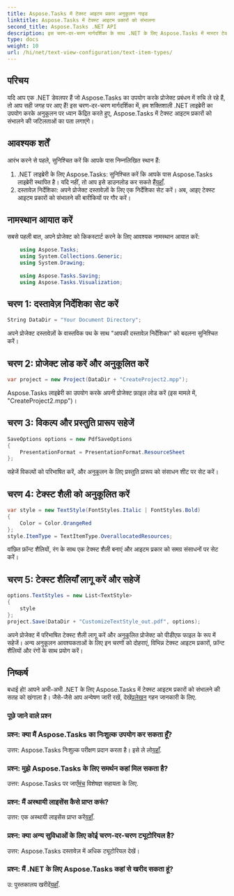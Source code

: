 ```yaml
---
title: Aspose.Tasks में टेक्स्ट आइटम प्रकार अनुकूलन गाइड
linktitle: Aspose.Tasks में टेक्स्ट आइटम प्रकारों को संभालना
second_title: Aspose.Tasks .NET API
description: इस चरण-दर-चरण मार्गदर्शिका के साथ .NET के लिए Aspose.Tasks में मास्टर टेक्स्ट आइटम प्रकार अनुकूलन। अपने प्रोजेक्ट प्रबंधन गेम को सहजता से उन्नत करें।
type: docs
weight: 10
url: /hi/net/text-view-configuration/text-item-types/
---
```

## परिचय
यदि आप एक .NET डेवलपर हैं जो Aspose.Tasks का उपयोग करके प्रोजेक्ट प्रबंधन में रुचि ले रहे हैं, तो आप सही जगह पर आए हैं! इस चरण-दर-चरण मार्गदर्शिका में, हम शक्तिशाली .NET लाइब्रेरी का उपयोग करके अनुकूलन पर ध्यान केंद्रित करते हुए, Aspose.Tasks में टेक्स्ट आइटम प्रकारों को संभालने की जटिलताओं का पता लगाएंगे।
## आवश्यक शर्तें
आरंभ करने से पहले, सुनिश्चित करें कि आपके पास निम्नलिखित स्थान हैं:
1. .NET लाइब्रेरी के लिए Aspose.Tasks: सुनिश्चित करें कि आपके पास Aspose.Tasks लाइब्रेरी स्थापित है। यदि नहीं, तो आप इसे डाउनलोड कर सकते हैं[यहाँ](https://releases.aspose.com/tasks/net/).
2. दस्तावेज़ निर्देशिका: अपने प्रोजेक्ट दस्तावेज़ों के लिए एक निर्देशिका सेट करें।
अब, आइए टेक्स्ट आइटम प्रकारों को संभालने की बारीकियों पर गौर करें।
## नामस्थान आयात करें
सबसे पहली बात, अपने प्रोजेक्ट को किकस्टार्ट करने के लिए आवश्यक नामस्थान आयात करें:
```csharp
    using Aspose.Tasks;
    using System.Collections.Generic;
    using System.Drawing;
    
    using Aspose.Tasks.Saving;
    using Aspose.Tasks.Visualization;
```
## चरण 1: दस्तावेज़ निर्देशिका सेट करें
```csharp
String DataDir = "Your Document Directory";
```
अपने प्रोजेक्ट दस्तावेज़ों के वास्तविक पथ के साथ "आपकी दस्तावेज़ निर्देशिका" को बदलना सुनिश्चित करें।
## चरण 2: प्रोजेक्ट लोड करें और अनुकूलित करें
```csharp
var project = new Project(DataDir + "CreateProject2.mpp");
```
Aspose.Tasks लाइब्रेरी का उपयोग करके अपनी प्रोजेक्ट फ़ाइल लोड करें (इस मामले में, "CreateProject2.mpp")।
## चरण 3: विकल्प और प्रस्तुति प्रारूप सहेजें
```csharp
SaveOptions options = new PdfSaveOptions
{
    PresentationFormat = PresentationFormat.ResourceSheet
};
```
सहेजें विकल्पों को परिभाषित करें, और अनुकूलन के लिए प्रस्तुति प्रारूप को संसाधन शीट पर सेट करें।
## चरण 4: टेक्स्ट शैली को अनुकूलित करें
```csharp
var style = new TextStyle(FontStyles.Italic | FontStyles.Bold)
{
    Color = Color.OrangeRed
};
style.ItemType = TextItemType.OverallocatedResources;
```
वांछित फ़ॉन्ट शैलियों, रंग के साथ एक टेक्स्ट शैली बनाएं और आइटम प्रकार को समग्र संसाधनों पर सेट करें।
## चरण 5: टेक्स्ट शैलियाँ लागू करें और सहेजें
```csharp
options.TextStyles = new List<TextStyle>
{
    style
};
project.Save(DataDir + "CustomizeTextStyle_out.pdf", options);
```
अपने प्रोजेक्ट में परिभाषित टेक्स्ट शैली लागू करें और अनुकूलित प्रोजेक्ट को पीडीएफ फाइल के रूप में सहेजें।
अन्य अनुकूलन आवश्यकताओं के लिए इन चरणों को दोहराएं, विभिन्न टेक्स्ट आइटम प्रकारों, फ़ॉन्ट शैलियों और रंगों के साथ प्रयोग करें।
## निष्कर्ष
 बधाई हो! आपने अभी-अभी .NET के लिए Aspose.Tasks में टेक्स्ट आइटम प्रकारों को संभालने की सतह को खंगाला है। जैसे-जैसे आप अन्वेषण जारी रखें, देखें[प्रलेखन](https://reference.aspose.com/tasks/net/) गहन जानकारी के लिए.
### पूछे जाने वाले प्रश्न
### प्रश्न: क्या मैं Aspose.Tasks का निःशुल्क उपयोग कर सकता हूँ?
 उत्तर: Aspose.Tasks निःशुल्क परीक्षण प्रदान करता है। इसे ले लो[यहाँ](https://releases.aspose.com/).
### प्रश्न: मुझे Aspose.Tasks के लिए समर्थन कहां मिल सकता है?
 उत्तर: Aspose.Tasks पर जाएँ[मंच](https://forum.aspose.com/c/tasks/15) विशेषज्ञ सहायता के लिए.
### प्रश्न: मैं अस्थायी लाइसेंस कैसे प्राप्त करूं?
 उत्तर: एक अस्थायी लाइसेंस प्राप्त करें[यहाँ](https://purchase.aspose.com/temporary-license/).
### प्रश्न: क्या अन्य सुविधाओं के लिए कोई चरण-दर-चरण ट्यूटोरियल है?
उत्तर: Aspose.Tasks दस्तावेज़ में अधिक ट्यूटोरियल देखें।
### प्रश्न: मैं .NET के लिए Aspose.Tasks कहां से खरीद सकता हूं?
 उ: पुस्तकालय खरीदें[यहाँ](https://purchase.aspose.com/buy).